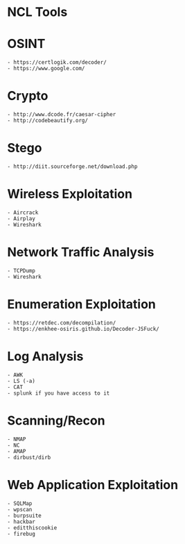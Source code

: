 # NCL Tools

# OSINT
    - https://certlogik.com/decoder/
    - https://www.google.com/
# Crypto
    - http://www.dcode.fr/caesar-cipher
    - http://codebeautify.org/
# Stego
    - http://diit.sourceforge.net/download.php
# Wireless Exploitation
    - Aircrack
    - Airplay
    - Wireshark
# Network Traffic Analysis
    - TCPDump
    - Wireshark
# Enumeration Exploitation
    - https://retdec.com/decompilation/
    - https://enkhee-osiris.github.io/Decoder-JSFuck/
# Log Analysis
    - AWK
    - LS (-a)
    - CAT
    - splunk if you have access to it
# Scanning/Recon
    - NMAP
    - NC
    - AMAP
    - dirbust/dirb
# Web Application Exploitation
    - SQLMap
    - wpscan
    - burpsuite
    - hackbar
    - editthiscookie
    - firebug
